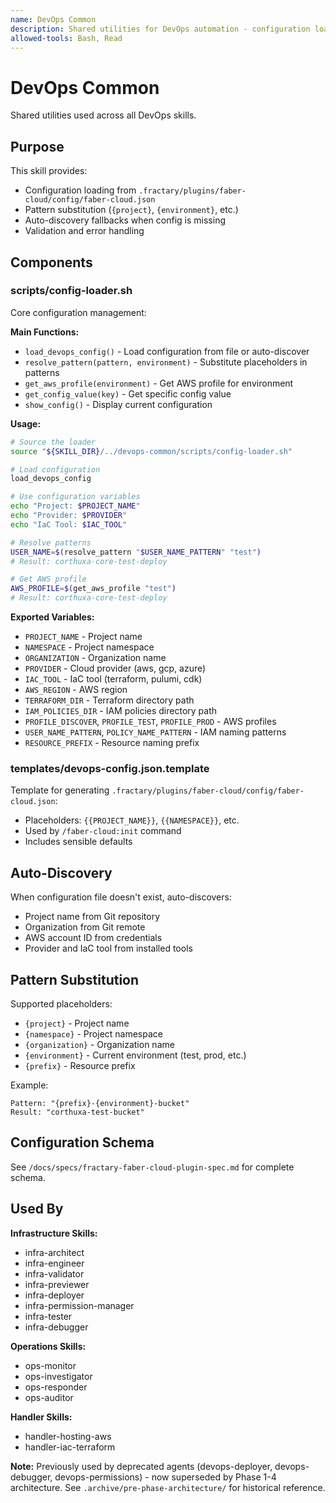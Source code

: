 ```yaml
---
name: DevOps Common
description: Shared utilities for DevOps automation - configuration loading, pattern resolution, auto-discovery
allowed-tools: Bash, Read
---
```


# DevOps Common

Shared utilities used across all DevOps skills.

## Purpose

This skill provides:
- Configuration loading from `.fractary/plugins/faber-cloud/config/faber-cloud.json`
- Pattern substitution (`{project}`, `{environment}`, etc.)
- Auto-discovery fallbacks when config is missing
- Validation and error handling

## Components

### scripts/config-loader.sh

Core configuration management:

**Main Functions:**
- `load_devops_config()` - Load configuration from file or auto-discover
- `resolve_pattern(pattern, environment)` - Substitute placeholders in patterns
- `get_aws_profile(environment)` - Get AWS profile for environment
- `get_config_value(key)` - Get specific config value
- `show_config()` - Display current configuration

**Usage:**
```bash
# Source the loader
source "${SKILL_DIR}/../devops-common/scripts/config-loader.sh"

# Load configuration
load_devops_config

# Use configuration variables
echo "Project: $PROJECT_NAME"
echo "Provider: $PROVIDER"
echo "IaC Tool: $IAC_TOOL"

# Resolve patterns
USER_NAME=$(resolve_pattern "$USER_NAME_PATTERN" "test")
# Result: corthuxa-core-test-deploy

# Get AWS profile
AWS_PROFILE=$(get_aws_profile "test")
# Result: corthuxa-core-test-deploy
```

**Exported Variables:**
- `PROJECT_NAME` - Project name
- `NAMESPACE` - Project namespace
- `ORGANIZATION` - Organization name
- `PROVIDER` - Cloud provider (aws, gcp, azure)
- `IAC_TOOL` - IaC tool (terraform, pulumi, cdk)
- `AWS_REGION` - AWS region
- `TERRAFORM_DIR` - Terraform directory path
- `IAM_POLICIES_DIR` - IAM policies directory path
- `PROFILE_DISCOVER`, `PROFILE_TEST`, `PROFILE_PROD` - AWS profiles
- `USER_NAME_PATTERN`, `POLICY_NAME_PATTERN` - IAM naming patterns
- `RESOURCE_PREFIX` - Resource naming prefix

### templates/devops-config.json.template

Template for generating `.fractary/plugins/faber-cloud/config/faber-cloud.json`:
- Placeholders: `{{PROJECT_NAME}}`, `{{NAMESPACE}}`, etc.
- Used by `/faber-cloud:init` command
- Includes sensible defaults

## Auto-Discovery

When configuration file doesn't exist, auto-discovers:
- Project name from Git repository
- Organization from Git remote
- AWS account ID from credentials
- Provider and IaC tool from installed tools

## Pattern Substitution

Supported placeholders:
- `{project}` - Project name
- `{namespace}` - Project namespace
- `{organization}` - Organization name
- `{environment}` - Current environment (test, prod, etc.)
- `{prefix}` - Resource prefix

Example:
```
Pattern: "{prefix}-{environment}-bucket"
Result: "corthuxa-test-bucket"
```

## Configuration Schema

See `/docs/specs/fractary-faber-cloud-plugin-spec.md` for complete schema.

## Used By

**Infrastructure Skills:**
- infra-architect
- infra-engineer
- infra-validator
- infra-previewer
- infra-deployer
- infra-permission-manager
- infra-tester
- infra-debugger

**Operations Skills:**
- ops-monitor
- ops-investigator
- ops-responder
- ops-auditor

**Handler Skills:**
- handler-hosting-aws
- handler-iac-terraform

**Note:** Previously used by deprecated agents (devops-deployer, devops-debugger, devops-permissions) - now superseded by Phase 1-4 architecture. See `.archive/pre-phase-architecture/` for historical reference.

